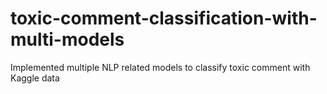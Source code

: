 # toxic-comment-classification-with-multi-models
Implemented multiple NLP related models to classify toxic comment with Kaggle data
